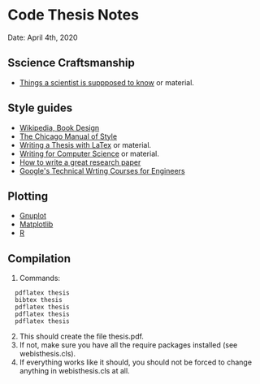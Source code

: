 Code Thesis Notes
=================

Date: April 4th, 2020


Sscience Craftsmanship
----------------------
  - [Things a scientist is suppposed to know](https://github.com/philippbayer/Things-a-scientist-is-suppposed-to-know) or material.


Style guides
------------
  - [Wikipedia, Book Design](http://en.wikipedia.org/wiki/Book_design)
  - [The Chicago Manual of Style](http://www.chicagomanualofstyle.org)
  - [Writing a Thesis with LaTex](http://www.tug.org/pracjourn/2008-1/mori/) or material.
  - [Writing for Computer Science](https://eng.kuleuven.be/english/education/reporting/writing-for-computer-science-zobel.pdf) or material.
  - [How to write a great research paper](https://www.microsoft.com/en-us/research/academic-program/write-great-research-paper/)
  - [Google's Technical Wrting Courses for Engineers](https://developers.google.com/tech-writing)
  

Plotting
--------
  - [Gnuplot](http://gnuplot.info/)
  - [Matplotlib](http://matplotlib.sourceforge.net/)
  - [R](http://www.r-project.org/)


Compilation
-----------
  1. Commands:
  ```
    pdflatex thesis
    bibtex thesis
    pdflatex thesis
    pdflatex thesis
    pdflatex thesis
  ```
  2. This should create the file thesis.pdf.
  3. If not, make sure you have all the require packages installed (see webisthesis.cls).
  4. If everything works like it should, you should not be forced to change anything in webisthesis.cls at all.
